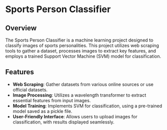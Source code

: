 # Sports Person Classifier

## Overview

The Sports Person Classifier is a machine learning project designed to classify images of sports personalities. This project utilizes web scraping tools to gather a dataset, processes images to extract key features, and employs a trained Support Vector Machine (SVM) model for classification.

## Features

- **Web Scraping**: Gather datasets from various online sources or use official datasets.
- **Image Processing**: Utilizes a wavelength transformer to extract essential features from input images.
- **Model Training**: Implements SVM for classification, using a pre-trained model saved as a pickle file.
- **User-Friendly Interface**: Allows users to upload images for classification, with results displayed seamlessly.
